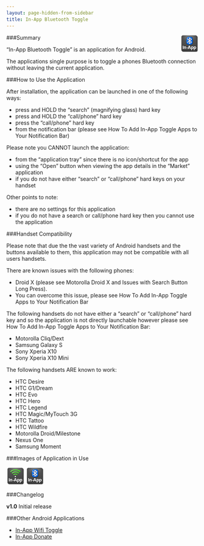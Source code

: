 ```yaml
---
layout: page-hidden-from-sidebar
title: In-App Bluetooth Toggle
---
```

<img style="float: right" src="/images/in-app-bluetooth-toggle/icon.png" />

###Summary

“In-App Bluetooth Toggle” is an application for Android.

The applications single purpose is to toggle a phones Bluetooth connection without leaving the current application.

###How to Use the Application

After installation, the application can be launched in one of the following ways:

- press and HOLD the “search” (magnifying glass) hard key
- press and HOLD the “call/phone” hard key
- press the “call/phone” hard key
- from the notification bar (please see How To Add In-App Toggle Apps to Your Notification Bar)

Please note you CANNOT launch the application:

- from the “application tray” since there is no icon/shortcut for the app
- using the “Open” button when viewing the app details in the “Market” application
- if you do not have either “search” or “call/phone” hard keys on your handset

Other points to note:

- there are no settings for this application
- if you do not have a search or call/phone hard key then you cannot use the application

###Handset Compatibility

Please note that due the the vast variety of Android handsets and the buttons available to them, this application may not be compatible with all users handsets.

There are known issues with the following phones:

- Droid X (please see Motorolla Droid X and Issues with Search Button Long Press).
- You can overcome this issue, please see How To Add In-App Toggle Apps to Your Notification Bar

The following handsets do not have either a “search” or “call/phone” hard key and so the application is not directly launchable however please see How To Add In-App Toggle Apps to Your Notification Bar:

- Motorolla Cliq/Dext
- Samsung Galaxy S
- Sony Xperia X10
- Sony Xperia X10 Mini

The following handsets ARE known to work:

- HTC Desire
- HTC G1/Dream
- HTC Evo
- HTC Hero
- HTC Legend
- HTC Magic/MyTouch 3G
- HTC Tattoo
- HTC Wildfire
- Motorolla Droid/Milestone
- Nexus One
- Samsung Moment

###Images of Application in Use

![In-App Wifi Toggle Screenshot 1](/images/in-app-wifi-toggle/icon.png)
![In-App Bluetooth Toggle Screenshot 2](/images/in-app-bluetooth-toggle/icon.png)

###Changelog

**v1.0** Initial release

###Other Android Applications

- [In-App Wifi Toggle](/android/in-app-wifi-toggle/)
- [In-App Donate](/android/in-app-donate/)

